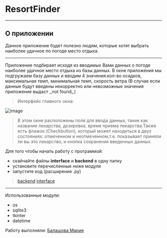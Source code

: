 # ResortFinder
***
## О приложении ##

Данное приложение будет полезно людям, которые хотят выбрать наиболее удачное по погоде место отдыха.

***
Приложение подбирает исходя из вводимых Вами данных о погоде наиболее удачное место отдыха из базы данных.
В окне приложения мы подгружаем базу данных и вводим 4 значения:кол-во осадков, максимальная темп, минимальная темп, скорость ветра
(В случае если данные будут введены некорректно или невозможные значения приложение выдаст ,,not found,,)

>Интерфейс главного окна:

![image](https://user-images.githubusercontent.com/99802613/170976209-ea028787-679b-410e-84be-48a74b436d60.png)


>В этом окне расположены поля для ввода данных, такие как название лекарства, дозировка, время приема лекарства.Также есть флажок (Checkbutton), который может находиться в двух состояниях: отмеченном и неотмеченном,т.е. показывает приняли ли вы это лекарство, и кнопка сохранения введенных данных.

Для того чтобы начать работу с программой:
* скайчайте файлы **interface** и **backend** в одну папку
* установите перечисленные ниже модули
* запустите код (расширение .py)
>[backend](https://github.com/BalashovaMaria/3sem/blob/main/backend.py)
>[interface](https://github.com/BalashovaMaria/3sem/blob/main/interface.py)
***
Использованные модули:
* os
* sqlite3
* tkinter
* datetime

Работу выполняли: [Балашова Мария](https://github.com/BalashovaMaria)
